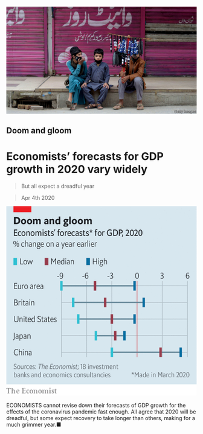![](./images/20200404_FNP502.jpg)

## Doom and gloom

# Economists’ forecasts for GDP growth in 2020 vary widely

> But all expect a dreadful year

> Apr 4th 2020



![](./images/20200404_FNC087.png)

ECONOMISTS cannot revise down their forecasts of GDP growth for the effects of the coronavirus pandemic fast enough. All agree that 2020 will be dreadful, but some expect recovery to take longer than others, making for a much grimmer year.■